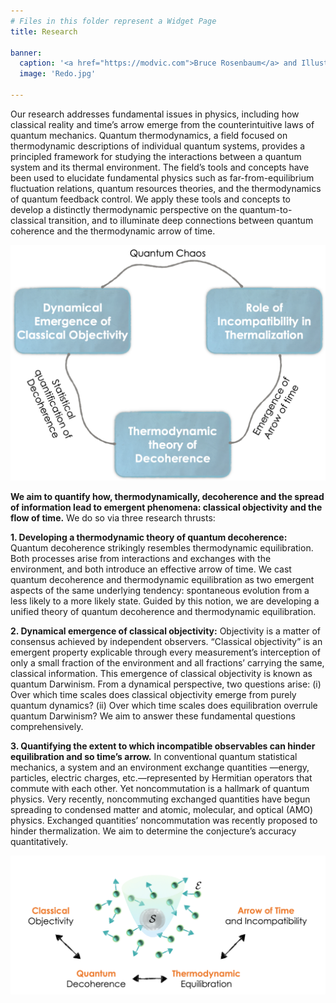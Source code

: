 ```yaml
---
# Files in this folder represent a Widget Page
title: Research

banner:
  caption: '<a href="https://modvic.com">Bruce Rosenbaum</a> and Illustrator Jim Su'
  image: 'Redo.jpg'

---
```


Our research addresses fundamental issues in physics, including how classical reality and time’s arrow emerge from the counterintuitive laws of quantum mechanics. Quantum thermodynamics, a field focused on thermodynamic descriptions of individual quantum systems, provides a principled framework for studying the interactions between a quantum system and its thermal environment. The field’s tools and concepts have been used to elucidate fundamental physics such as far-from-equilibrium fluctuation relations, quantum resources theories, and the thermodynamics of quantum feedback control. We apply these tools and concepts to develop a distinctly thermodynamic perspective on the quantum-to- classical transition, and to illuminate deep connections between quantum coherence and the thermodynamic arrow of time.

![](Figure_1.png)

**We aim to quantify how, thermodynamically, decoherence and the spread of information lead to emergent phenomena: classical objectivity and the flow of time.** We do so via three research thrusts:


**1. Developing a thermodynamic theory of quantum decoherence:**
Quantum decoherence strikingly resembles thermodynamic equilibration. Both processes arise from interactions and exchanges with the environment, and both introduce an effective arrow of time. We cast quantum decoherence and thermodynamic equilibration as two emergent aspects of the same underlying tendency: spontaneous evolution from a less likely to a more likely state. Guided by this notion, we are developing a unified theory of quantum decoherence and thermodynamic equilibration.

**2. Dynamical emergence of classical objectivity:** 
Objectivity is a matter of consensus achieved by independent observers. “Classical objectivity” is an emergent property explicable through every measurement’s interception of only a small fraction of the environment and all fractions’ carrying the same, classical information. This emergence of classical objectivity is known as quantum Darwinism. From a dynamical perspective, two questions arise: (i) Over which time scales does classical objectivity emerge from purely quantum dynamics? (ii) Over which time scales does equilibration overrule quantum Darwinism? We aim to answer these fundamental questions comprehensively.

**3. Quantifying the extent to which incompatible observables can hinder equilibration and so time’s arrow.** 
In conventional quantum statistical mechanics, a system and an environment exchange quantities —energy, particles, electric charges, etc.—represented by Hermitian operators that commute with each other. Yet noncommutation is a hallmark of quantum physics. Very recently, noncommuting exchanged quantities have begun spreading to condensed matter and atomic, molecular, and optical (AMO) physics. Exchanged quantities’ noncommutation was recently proposed to hinder thermalization. We aim to determine the conjecture’s accuracy quantitatively.

![](Figure_2.png)
